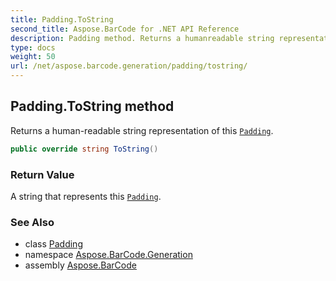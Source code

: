 ```yaml
---
title: Padding.ToString
second_title: Aspose.BarCode for .NET API Reference
description: Padding method. Returns a humanreadable string representation of this Padding
type: docs
weight: 50
url: /net/aspose.barcode.generation/padding/tostring/
---
```

## Padding.ToString method

Returns a human-readable string representation of this [`Padding`](../).

```csharp
public override string ToString()
```

### Return Value

A string that represents this [`Padding`](../).

### See Also

* class [Padding](../)
* namespace [Aspose.BarCode.Generation](../../../aspose.barcode.generation/)
* assembly [Aspose.BarCode](../../../)


